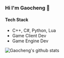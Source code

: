 ### Hi I'm Gaocheng 👋
#### Tech Stack
  - C++, C#, Python, Lua
  - Game Client Dev
  - Game Engine Dev

![Gaocheng's github stats](https://github-readme-stats-sigma-five.vercel.app/api?username=GochenRyan&show_icons=true&count_private=true&theme=great-gatsby)
